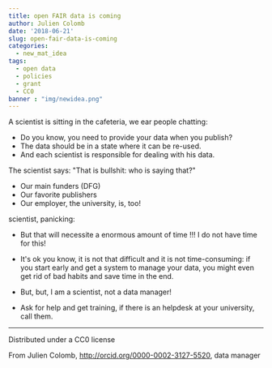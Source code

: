 ```yaml
---
title: open FAIR data is coming
author: Julien Colomb
date: '2018-06-21'
slug: open-fair-data-is-coming
categories:
  - new_mat_idea
tags:
  - open data
  - policies
  - grant
  - CC0
banner : "img/newidea.png"   
---
```


A scientist is sitting in the cafeteria, we ear people chatting:

- Do you know, you need to provide your data when you publish?
- The data should be in a state where it can be re-used.
- And each scientist is responsible for dealing with his data.

The scientist says: "That is bullshit: who is saying that?"

- Our main funders (DFG)
- Our favorite publishers
- Our employer, the university, is, too!

scientist, panicking:
- But that will necessite a enormous amount of time !!! I do not have time for this! 

- It's ok you know, it is not that difficult and it is not time-consuming: if you start early and get a system to manage your data, you might even get rid of bad habits and save time in the end.

- But, but, I am a scientist, not a data manager!

- Ask for help and get training, if there is an helpdesk at your university, call them.


---


Distributed under a CC0 license

From Julien Colomb,
http://orcid.org/0000-0002-3127-5520,
data manager